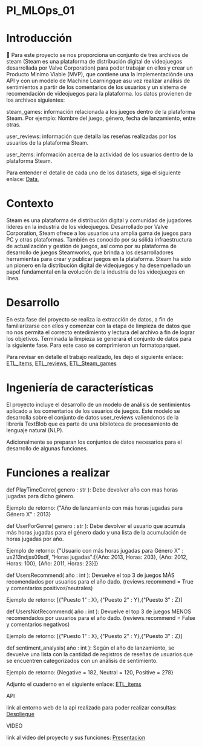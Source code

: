  # PI_MLOps_01 

  

  # Introducción 

📌 Para este proyecto se nos proporciona un conjunto de tres archivos de steam (Steam es una plataforma de distribución digital de videojuegos desarrollada por Valve Corporation) para poder trabajar en ellos y crear un Producto Minimo Viable (MVP), que contiene una la implementaciónde una API  y con un modelo de Machine Learningque asu vez realizar análisis de sentimientos a partir de los comentarios de los usuarios y un sistema de recomendación de videojuegos para la plataforma. los datos provienen de los archivos siguientes: 

  

steam_games: información relacionada a los juegos dentro de la plataforma Steam. Por ejemplo: Nombre del juego, género, fecha de lanzamiento, entre otras. 

  

user_reviews: información que detalla las reseñas realizadas por los usuarios de la plataforma Steam. 

  

user_items: información acerca de la actividad de los usuarios dentro de la plataforma Steam. 

  

Para entender el detalle de cada uno de los datasets, siga el siguiente enlace: [Data](https://drive.google.com/drive/folders/1HqBG2-sUkz_R3h1dZU5F2uAzpRn7BSpj),  

  

# Contexto 

Steam es una plataforma de distribución digital y comunidad de jugadores líderes en la industria de los videojuegos. Desarrollado por Valve Corporation, Steam ofrece a los usuarios una amplia gama de juegos para PC y otras plataformas. También es conocido por su sólida infraestructura de actualización y gestión de juegos, así como por su plataforma de desarrollo de juegos Steamworks, que brinda a los desarrolladores herramientas para crear y publicar juegos en la plataforma. Steam ha sido un pionero en la distribución digital de videojuegos y ha desempeñado un papel fundamental en la evolución de la industria de los videojuegos en línea. 

  

# Desarrollo  

En esta fase del proyecto se realiza la extracción de datos, a fin de familiarizarse con ellos y comenzar con la etapa de limpieza de datos que no nos permita el correcto entedimiento y lectura del archivo a fin de lograr los objetivos. Terminada la limpieza se generará el conjunto de datos para la siguiente fase. Para este caso se comprimieron un formatoparquet. 

  

Para revisar en detalle el trabajo realizado, les dejo el siguiente enlace: [ETL_items](https://github.com/rafaelalvarez702/PI_MLOps_01/blob/main/ETL_items.ipynb),  [ETL_reviews](https://github.com/rafaelalvarez702/PI_MLOps_01/blob/main/ETL_reviews.ipynb), [ETL_Steam_games](https://github.com/rafaelalvarez702/PI_MLOps_01/blob/main/ETL_steam_games.ipynb) 

  

# Ingeniería de características 

El proyecto incluye el desarrollo de un modelo de análisis de sentimientos aplicado a los comentarios de los usuarios de juegos. Este modelo se desarrolla sobre el conjunto de datos user_reviews valiendonos de la librería TextBlob que  es parte de una biblioteca de procesamiento de lenguaje natural (NLP). 

Adicionalmente se preparan los conjuntos de datos necesarios para el desarrollo de algunas funciones. 

  

# Funciones a realizar 

def PlayTimeGenre( genero : str ): Debe devolver año con mas horas jugadas para dicho género. 

Ejemplo de retorno: {"Año de lanzamiento con más horas jugadas para Género X" : 2013} 

  

def UserForGenre( genero : str ): Debe devolver el usuario que acumula más horas jugadas para el género dado y una lista de la acumulación de horas jugadas por año. 

Ejemplo de retorno: {"Usuario con más horas jugadas para Género X" : us213ndjss09sdf, "Horas jugadas":[{Año: 2013, Horas: 203}, {Año: 2012, Horas: 100}, {Año: 2011, Horas: 23}]} 

  

def UsersRecommend( año : int ): Devuelve el top 3 de juegos MÁS recomendados por usuarios para el año dado. (reviews.recommend = True y comentarios positivos/neutrales) 

Ejemplo de retorno: [{"Puesto 1" : X}, {"Puesto 2" : Y},{"Puesto 3" : Z}] 

  

def UsersNotRecommend( año : int ): Devuelve el top 3 de juegos MENOS recomendados por usuarios para el año dado. (reviews.recommend = False y comentarios negativos) 

Ejemplo de retorno: [{"Puesto 1" : X}, {"Puesto 2" : Y},{"Puesto 3" : Z}] 

  

def sentiment_analysis( año : int ): Según el año de lanzamiento, se devuelve una lista con la cantidad de registros de reseñas de usuarios que se encuentren categorizados con un análisis de sentimiento. 

Ejemplo de retorno: {Negative = 182, Neutral = 120, Positive = 278} 

Adjunto el cuaderno en el siguiente enlace:  [ETL_items](https://github.com/rafaelalvarez702/PI_MLOps_01/blob/main/funciones_api.ipynb) 

  

API 

link al entorno web de la api realizado para poder realizar consultas: [Despliegue](https://rafaelalvarez702-pi-mlops-01-hdhw.onrender.com/docs) 

  

VIDEO 

link al video del proyecto y sus funciones: [Presentacion](https://rafaelalvarez702-pi-mlops-01-hdhw.onrender.com/docs)

